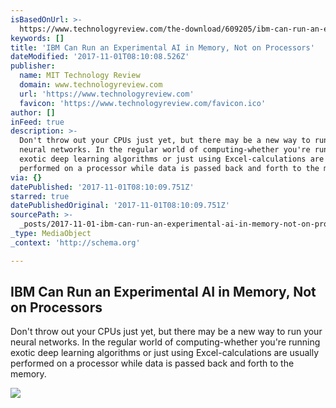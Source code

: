 ```yaml
---
isBasedOnUrl: >-
  https://www.technologyreview.com/the-download/609205/ibm-can-run-an-experimental-ai-in-memory-not-on-processors/?utm_campaign=Owned+Social&utm_source=Facebook&utm_medium=Owned+Social
keywords: []
title: 'IBM Can Run an Experimental AI in Memory, Not on Processors'
dateModified: '2017-11-01T08:10:08.526Z'
publisher:
  name: MIT Technology Review
  domain: www.technologyreview.com
  url: 'https://www.technologyreview.com'
  favicon: 'https://www.technologyreview.com/favicon.ico'
author: []
inFeed: true
description: >-
  Don't throw out your CPUs just yet, but there may be a new way to run your
  neural networks. In the regular world of computing-whether you're running
  exotic deep learning algorithms or just using Excel-calculations are usually
  performed on a processor while data is passed back and forth to the memory.
via: {}
datePublished: '2017-11-01T08:10:09.751Z'
starred: true
datePublishedOriginal: '2017-11-01T08:10:09.751Z'
sourcePath: >-
  _posts/2017-11-01-ibm-can-run-an-experimental-ai-in-memory-not-on-processors.md
_type: MediaObject
_context: 'http://schema.org'

---
```

<article style=""><h1>IBM Can Run an Experimental AI in Memory, Not on Processors</h1><p>Don't throw out your CPUs just yet, but there may be a new way to run your neural networks. In the regular world of computing-whether you're running exotic deep learning algorithms or just using Excel-calculations are usually performed on a processor while data is passed back and forth to the memory.</p><img src="https://cdn.technologyreview.com/i/images/37830752576049b3bd4deb.jpg?sw=1200" /></article>